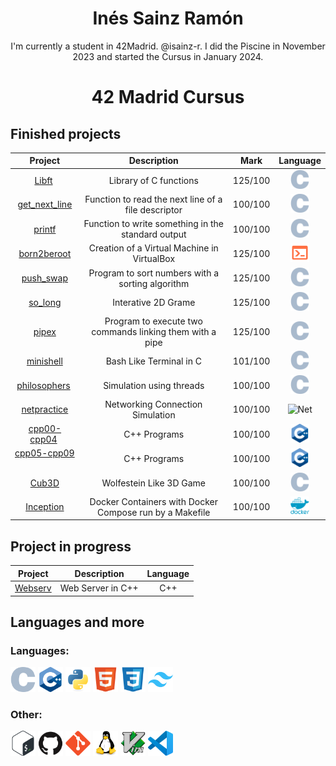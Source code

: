 <h1 align="center">Inés Sainz Ramón</h1>
<p align="center">I'm currently a student in 42Madrid. @isainz-r. I did the Piscine in November 2023 and started the Cursus in January 2024.</p>

<h1 align="center">42 Madrid Cursus</h1>

<h2 align="left">Finished projects</h2>

|                           Project                            |                        Description                       |  Mark   |                                                               Language                                                               |
| :----------------------------------------------------------: | :------------------------------------------------------: | :-----: | :----------------------------------------------------------------------------------------------------------------------------------: |
|        [Libft](https://github.com/ines-sainz/Libft)          |                   Library of C functions                 | 125/100 |          <img src="https://github.com/devicons/devicon/blob/v2.16.0/icons/c/c-original.svg" width="30" height="30" alt="C">          |
| [get_next_line](https://github.com/ines-sainz/Get_Next_Line) |    Function to read the next line of a file descriptor   | 100/100 |          <img src="https://github.com/devicons/devicon/blob/v2.16.0/icons/c/c-original.svg" width="30" height="30" alt="C">          |
|          [printf](https://github.com/ines-sainz/Printf)      |    Function to write something in the standard output    | 100/100 |          <img src="https://github.com/devicons/devicon/blob/v2.16.0/icons/c/c-original.svg" width="30" height="30" alt="C">          |
|                       [born2beroot](#)                       |        Creation of a Virtual Machine in VirtualBox       | 125/100 |          <img src="https://github.com/PKief/vscode-material-icon-theme/blob/main/icons/console.svg" width="30" height="30">          |
|     [push_swap](https://github.com/ines-sainz/Push_Swap)     |     Program to sort numbers with a sorting algorithm     | 125/100 |          <img src="https://github.com/devicons/devicon/blob/v2.16.0/icons/c/c-original.svg" width="30" height="30" alt="C">          |
|       [so_long](https://github.com/ines-sainz/So_Long)       |                    Interative 2D Grame                   | 125/100 |          <img src="https://github.com/devicons/devicon/blob/v2.16.0/icons/c/c-original.svg" width="30" height="30" alt="C">          |
|         [pipex](https://github.com/ines-sainz/Pipex)         | Program to execute two commands linking them with a pipe | 125/100 |          <img src="https://github.com/devicons/devicon/blob/v2.16.0/icons/c/c-original.svg" width="30" height="30" alt="C">          |
|     [minishell](https://github.com/ines-sainz/Minishell)     |                  Bash Like Terminal in C                 | 101/100 |          <img src="https://github.com/devicons/devicon/blob/v2.16.0/icons/c/c-original.svg" width="30" height="30" alt="C">          |
|  [philosophers](https://github.com/ines-sainz/Philosophers)  |                 Simulation using threads                 | 100/100 |          <img src="https://github.com/devicons/devicon/blob/v2.16.0/icons/c/c-original.svg" width="30" height="30" alt="C">          |
|   [netpractice](https://github.com/ines-sainz/Netpractice)   |             Networking Connection Simulation             | 100/100 |     <img src="https://github.com/user-attachments/assets/86728b5a-25cb-4157-bf90-735748ec2906" width="30" height="30" alt="Net">     |
|   [cpp00-cpp04](https://github.com/ines-sainz/cpp_00_to_04)  |                       C++ Programs                       | 100/100 | <img src="https://github.com/devicons/devicon/blob/v2.16.0/icons/cplusplus/cplusplus-original.svg" width="30" height="30" alt="C++"> |
|   [cpp05-cpp09](https://github.com/ines-sainz/cpp_05_to_09)  |                       C++ Programs                       | 100/100 | <img src="https://github.com/devicons/devicon/blob/v2.16.0/icons/cplusplus/cplusplus-original.svg" width="30" height="30" alt="C++"> |
|                          [Cub3D](#)                          |                  Wolfestein Like 3D Game                 | 100/100 |          <img src="https://github.com/devicons/devicon/blob/v2.16.0/icons/c/c-original.svg" width="30" height="30" alt="C">          |
|     [Inception](https://github.com/ines-sainz/Inception)     |  Docker Containers with Docker Compose run by a Makefile | 100/100 |<img src="https://github.com/devicons/devicon/blob/master/icons/docker/docker-plain-wordmark.svg" width="30" height="30" alt="Docker">|

<h2 align="left">Project in progress</h2>

|                           Project                           |               Description              |   Language   |
| :---------------------------------------------------------: | :------------------------------------: | :----------: |
|                       [Webserv](#)                          |            Web Server in C++           |      C++     |


<h2 align="left">Languages and more</h2>

<div align="left">
  <h3 align="left">Languages:</h3>
  <img src="https://github.com/devicons/devicon/blob/v2.16.0/icons/c/c-original.svg" width="40" height="40" alt="C"/>
  <img src="https://github.com/devicons/devicon/blob/v2.16.0/icons/cplusplus/cplusplus-original.svg" width="40" height="40" alt="C++"/>
  <img src="https://github.com/devicons/devicon/blob/v2.16.0/icons/python/python-original.svg" width="40" height="40" alt="Python"/>
  <img src="https://github.com/devicons/devicon/blob/v2.16.0/icons/html5/html5-original.svg" width="40" height="40" alt="HTML5"/>
  <img src="https://github.com/devicons/devicon/blob/v2.16.0/icons/css3/css3-original.svg" width="40" height="40" alt="CSS3"/>
  <img src="https://github.com/devicons/devicon/blob/v2.16.0/icons/tailwindcss/tailwindcss-original.svg" width="40" height="40" alt="Tailwindcss"/>

  <h3 align="left">Other:</h3>
  <img src="https://github.com/devicons/devicon/blob/v2.16.0/icons/bash/bash-original.svg" width="40" height="40" alt="Bash"/>
  <img src="https://github.com/devicons/devicon/blob/v2.16.0/icons/github/github-original.svg" width="40" height="40" alt="Github"/>
  <img src="https://github.com/devicons/devicon/blob/v2.16.0/icons/git/git-original.svg" width="40" height="40" alt="Git"/>
  <img src="https://github.com/devicons/devicon/blob/v2.16.0/icons/linux/linux-original.svg" width="40" height="40" alt="Linux"/>
  <img src="https://github.com/devicons/devicon/blob/v2.16.0/icons/vim/vim-original.svg" width="40" height="40" alt="Vim"/>
  <img src="https://github.com/devicons/devicon/blob/v2.16.0/icons/vscode/vscode-original.svg" width="40" height="40" alt="VSCode"/>
</div>
